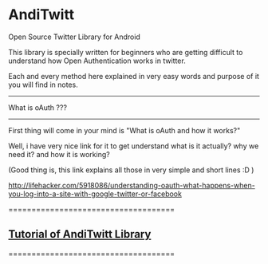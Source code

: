 AndiTwitt
=========

Open Source Twitter Library for Android

This library is specially written for beginners who are getting difficult to understand how Open Authentication works in twitter.

Each and every method here explained in very easy words and purpose of it you will find in notes.

______________________________

What is oAuth ???
______________________________

First thing will come in your mind is "What is oAuth and how it works?"

Well, i have very nice link for it to get understand what is it actually? why we need it? and how it is working?

(Good thing is, this link explains all those in very simple and short lines :D )

http://lifehacker.com/5918086/understanding-oauth-what-happens-when-you-log-into-a-site-with-google-twitter-or-facebook


====================================

<h2><a href="http://ripal-tamboli.in/twitter/anditwitt/" target="_blank">Tutorial of AndiTwitt Library</a></h2>
====================================

